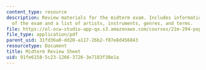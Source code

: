 ```yaml
---
content_type: resource
description: Review materials for the midterm exam. Includes information on the format
  of the exam and a list of artists, instruments, genres, and terms.
file: https://ol-ocw-studio-app-qa.s3.amazonaws.com/courses/21m-294-popular-musics-of-the-world-spring-2005/91fe61585c23126637263e7183f38e1a_midterm_review.pdf
file_type: application/pdf
parent_uid: 31fd36a0-dd20-a117-26b2-f87e8d456843
resourcetype: Document
title: Midterm Review Sheet
uid: 91fe6158-5c23-1266-3726-3e7183f38e1a
---
```


